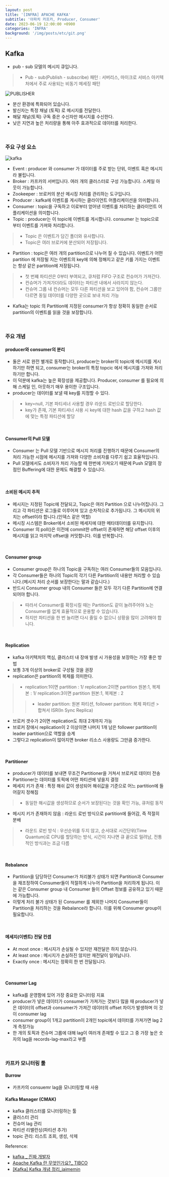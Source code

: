 ```yaml
---
layout: post
title: '[INFRA] APACHE KAFKA'
subtitle: '아파치 카프카, Producer, Consumer'
date: 2023-06-19 12:00:00 +0900
categories: 'INFRA'
background: '/img/posts/etc/git.png'
---
```


## Kafka

- pub - sub 모델의 메시지 큐입니다.
 
> -  Pub - sub(Publish - subscribe) 패턴 : 서버리스, 마이크로 서비스 아키텍처에서 주로 사용되는 비동기 메세징 패턴

![PUBLISHER](https://user-images.githubusercontent.com/88040158/208364035-accc28ad-f472-46ce-b47a-91882b15b6ba.png)

- 분산 환경에 특화되어 있습니다.
- 발신자는 특정 채널 (토픽) 로 메시지를 전달한다.
- 해달 채널(토픽) 구독 중은 수신자만 메시지를 수신한다. 
- 낮은 지연과 높은 처리량을 통해 아주 효과적으로 데이터를 처리한다. 

<br>

### 주요 구성 요소

![kafka](https://user-images.githubusercontent.com/88040158/208365609-b83556ec-267e-4f6e-846e-39e39607f31f.png)


- Event : producer 와 consumer 가 데이터를 주로 받는 단위, 이벤트 혹은 메시지라 불립니다.
- Broker : 카프카의 서버입니다. 여러 개의 클러스터로 구성 가능합니다. 스케일 아웃이 가능합니다.   
- Zookeeper : 브로커의 분산 메시징 처리를 관리하는 도구입니다.
- Producer : kafka에 이벤트를 게시하는 클라이언트 어플리케이션을 의미합니다.
- Consumer :  topic을 구독하고 이로부터 얻어낸 이벤트를 처리하는 클라이언트 어플리케이션을 의미합니다.
- Topic :  producer는 이 topic에 이벤트를 게시합니다. consumer 는 topic으로 부터 이벤트를 가져와 처리합니다.
> - Topic 은 이벤트가 담긴 폴더와 유사합니다.
> - Topic은 여러 브로커에 분산되어 저장됩니다.
- Partition : topic은 여러 개의 partition으로 나누어 질 수 있습니다. 이벤트가 어떤 partition 에 저장될 지는 이벤트의 key에 의해 정해지고 같은 키를 가지는 이벤트는 항상 같은 partition에 저장됩니다. 
> - 첫 번쨰 파티션은 0부터 부여되고, 큐처럼 FIFO 구조로 컨슈머가 가져간다. 
> - 컨슈머가 가져가더라도 데이터는 파티션 내에서 사라지지 않는다. 
> - 컨슈머 그룹 내 컨슈머는 모두 다른 파티션을 보고 있어야 함, 컨슈머 그룹만 다르면 동일 데이터를 다양한 곳으로 보내 처리 가능
- Kafka는 topic 의 Partition에 지정된 consumer가 항상 정확히 동일한 순서로 partition의 이벤트를 읽을 것을 보장합니다.  

<br>

### 주요 개념

#### producer와 consumer의 분리

- 둘은 서로 완전 별개로 동작합니다, producer는 broker의 topic에 메시지를 게시하기만 하면 되고, consumer는 broker의 특정 topcic 에서 메시지를 가져와 처리하기만 합니다. 
- 이 덕분에 kafka는 높은 확장성을 제공합니다. Producer, consumer 를 필요에 의해 스케일 인, 아웃하기 매우 용이한 구조입니다.
- producer는 데이터를 보낼 때 key를 지정할 수 있다.
> - key=null, 기본 파티셔너 사용할 경우 라운드 로빈으로 할당한다.
> - key가 존재, 기본 파티셔너 사용 시 key에 대한 hash 값을 구하고 hash 값에 맞는 특정 파티션에 할당


<br>

#### Consumer의 Pull 모델
- Consumer 는 Pull 모델 기반으로 메시지 처리를 진행하기 때문에 Consumer의 처리 가능한 시점에 메시지를 가져와 다양한 소비자를 다루기 쉽고 효율적입니다.
- Pull 모델에서도 소비자가 처리 가능할 때 한번에 가져오기 때문에 Push 모델의 장점인 Buffering에 대한 문제도 해결할 수 있습니다. 


<br>

#### 소비된 메시지 추적
- 메시지는 지정된 Topic에 전달되고, Topic은 여러 Partition 으로 나누어집니다. 그리고 각 파티션은 로그들로 이루어져 있고 순차적으로 추가됩니다. 그 메시지의 위치는 offset이라 합니다.(인덱스 같은 역할)
- 메시징 시스템은 Broker에서 소비된 메세지에 대한 메타데이터를 유지합니다. 
- Consumer 의 poll()은 이전에 commit한 offset이 존재하면 해당 offset 이후의 메시지를 읽고 마지막 offset을 커밋합니다. 이를 반복합니다. 

<br>

#### Consumer group
- Consumer group은 하나의 Topic을 구독하는 여러 Consumer들의 모음입니다. 
- 각 Consumer들은 하나의 Topic의 각기 다른 Partition의 내용만 처리할 수 있습니다.(메시지 처리 순서를 보장한다는 말과 같습니다.)
- 반드시 Consumer group 내의 Consumer 들은 모두 각기 다른 Partition에 연결되어야 합니다. 
> - 따라서 Consumer를 확장시킬 때는 Partition도 같이 늘려주어야 노는 Consumer를 없게 효율적으로 운용할 수 있습니다. 
> - 하지만 파티션을 한 번 늘리면 다시 줄일 수 없으니 상황을 많이 고려해야 합니다.

<br>

#### Replication
- kafka 아키텍처의 핵심, 클러스터 내 장애 발생 시 가용성을 보장하는 가장 좋은 방법
- 보통 3개 이상의 broker로 구성될 것을 권장
- replication은 partition의 복제를 의미한다.
> - replication:1이면 partition : 1/ replication:2이면 partition 원본:1, 복제본 : 1/ replication:3이면 partition 원본:1, 복제본 : 2 
> > - leader partition: 원본 파티션, follower partition: 복제 파티션  > 합쳐서 ISR(In Sync Replica)
- 브로커 갯수가 2이면 replication도 최대 2개까지 가능 
- 브로커 장애시 replication이 2 이상이면 나머지 1개 남은 follower partition이 leader partition으로 역할을 승계
- 그렇다고 replication이 많아지면 broker 리소스 사용량도 그만큼 증가한다. 

<br>

#### Partitioner
- producer가 데이터를 보내면 무조건 Partitioner을 거쳐서 브로커로 데이터 전송
- Partitioner는 데이터를 토픽에 어떤 파티션에 넣을지 결정
- 메세지 키가 존재 : 특정 해쉬 값이 생성되어 해쉬값을 기준으로 어느 partition에 들어갈지 정해짐
> -  동일한 해시값을 생성하므로 순서가 보장된다는 것을 확인 가능, 큐처럼 동작
- 메시지 키가 존재하지 않음 : 라운드 로빈 방식으로 partition에 들어감, 즉 적절히 분배
> - 라운드 로빈 방식 : 우선순위를 두지 않고, 순서대로 시간단위(Time Quantum)로 CPU를 할당하는 방식, 시간이 지나면 큐 끝으로 밀려남, 전통적인 방식과는 조금 다름


<br>

#### Rebalance
- Partition을 담당하던 Consumer가 처리불가 상태가 되면 Partition과 Consumer을 재조정하여 Consumer들이 적절하게 나누어 Partition을 처리하게 됩니다. 이는 같은 Consumer group 내 Consumer 들이 Offset 정보를 공유하고 있기 때문에 가능합니다. 
- 이렇게 처리 불가 상태가 된 Consumer 를 제외한 나머지 Consumer들이 Partition을 처리하는 것을 Rebalance라 합니다. 이를 위해 Consumer group이 필요합니다. 

<br>

#### 메세지(이벤트) 전달 컨셉
- At most once : 메시지가 손실될 수 있지만 재전달은 하지 않습니다.
- At least once : 메시지가 손실하진 않지만 재전달이 일어납니다.
- Exactly once : 메시지는 정확히 한 번 전달됩니다. 

<br>

#### Consumer Lag
- kafka를 운영함에 있어 가장 중요한 모니터링 지표
- producer가 넣은 데이터가 consumer가 가져가는 것보다 많을 때 producer가 넣은 데이터의 offset과 consumer가 가져간 데이터의 offset 차이가 발생하며 이 것이 consumer lag
- consumer group이 1개고 partition이 2개인 topic에서 데이터를 가져가면 lag 2개 측정가능 
- 한 개의 토픽과 컨슈머 그룹에 대해 lag이 여러개 존재할 수 있고 그 중 가장 높은 숫자의 lag을 records-lag-max라고 부름

<br>

### 카프카 모니터링 툴

#### Burrow 
- 카프카의 consuemr lag을 모니터링할 때 사용

#### Kafka Manager (CMAK)
- kafka 클러스터를 모니터링하는 툴
- 클러스터 관리
- 컨슈머 lag 관리
- 파티션 리밸런싱(파티션 추가)
- topic 관리: 리스트 조회, 생성, 삭제


Reference:

- [kafka _ 진짜 개발자](https://galid1.tistory.com/793)
- [Apache Kafka 란 무엇인가요?_ TIBCO](https://www.tibco.com/ko/reference-center/what-is-apache-kafka)
- [[Kafka] Kafka 개념 정리_jaimemin](https://jaimemin.tistory.com/1901)
